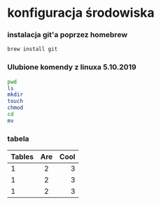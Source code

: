 # konfiguracja środowiska

### instalacja git'a poprzez homebrew

```sh
brew install git
```


### Ulubione komendy z linuxa 5.10.2019
```sh
pwd
ls
mkdir
touch
chmod
cd
mv
```

### tabela

| Tables        | Are           | Cool  |
| ------------- |:-------------:| -----:|
| 1 | 2 | 3 |
| 1 | 2 | 3 |
| 1 | 2 | 3 |




